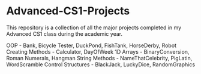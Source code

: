 # Advanced-CS1-Projects
This repository is a collection of all the major projects completed in my Advanced CS1 class during the academic year.

OOP - Bank, Bicycle Tester, DuckPond, FishTank, HorseDerby, Robot
Creating Methods - Calculator, DayOfWeek
1D Arrays - BinaryConversion, Roman Numerals, Hangman
String Methods - NameThatCelebrity, PigLatin, WordScramble
Control Structures - BlackJack, LuckyDice, RandomGraphics
